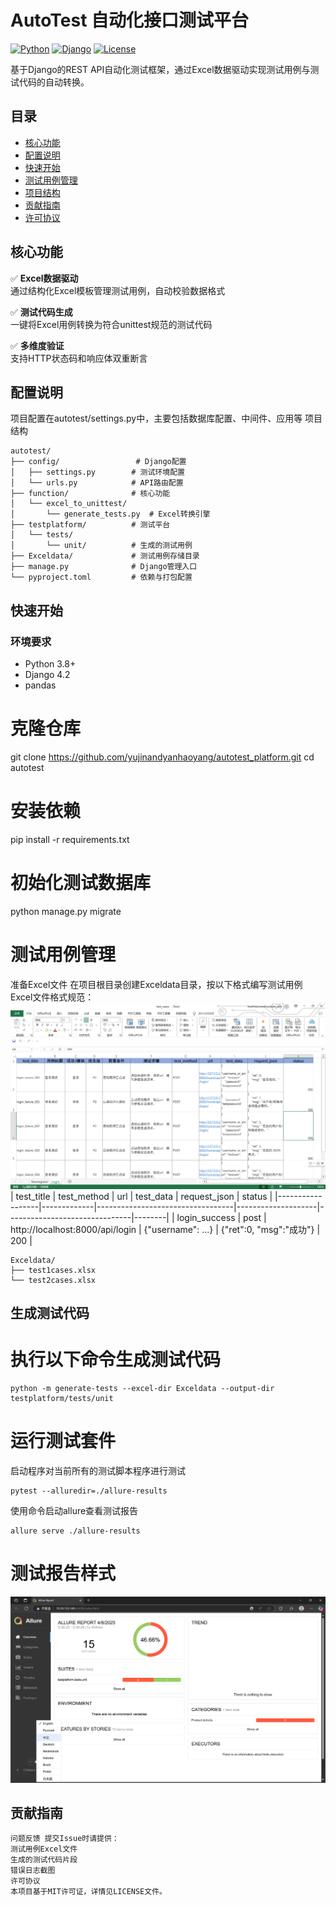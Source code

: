 # AutoTest 自动化接口测试平台

[![Python](https://img.shields.io/badge/python-3.8%2B-blue)](https://www.python.org/)
[![Django](https://img.shields.io/badge/django-4.2-brightgreen)](https://www.djangoproject.com/)
[![License](https://img.shields.io/badge/license-MIT-blue)](LICENSE)

基于Django的REST API自动化测试框架，通过Excel数据驱动实现测试用例与测试代码的自动转换。

## 目录
- [核心功能](#核心功能)
- [配置说明](#配置说明)
- [快速开始](#快速开始)
- [测试用例管理](#测试用例管理)
- [项目结构](#项目结构)
- [贡献指南](#贡献指南)
- [许可协议](#许可协议)

## 核心功能

✅ **Excel数据驱动**  
通过结构化Excel模板管理测试用例，自动校验数据格式

✅ **测试代码生成**  
一键将Excel用例转换为符合unittest规范的测试代码

✅ **多维度验证**  
支持HTTP状态码和响应体双重断言

## 配置说明
项目配置在autotest/settings.py中，主要包括数据库配置、中间件、应用等
项目结构
```
autotest/
├── config/                 # Django配置
│   ├── settings.py        # 测试环境配置
│   └── urls.py            # API路由配置
├── function/              # 核心功能
│   └── excel_to_unittest/
│       └── generate_tests.py  # Excel转换引擎
├── testplatform/          # 测试平台
│   └── tests/
│       └── unit/          # 生成的测试用例
├── Exceldata/             # 测试用例存储目录
├── manage.py              # Django管理入口
└── pyproject.toml         # 依赖与打包配置
```

## 快速开始
### 环境要求
- Python 3.8+
- Django 4.2
- pandas
# 克隆仓库
git clone https://github.com/yujinandyanhaoyang/autotest_platform.git
cd autotest

# 安装依赖
pip install -r requirements.txt

# 初始化测试数据库
python manage.py migrate

# 测试用例管理
准备Excel文件 在项目根目录创建Exceldata目录，按以下格式编写测试用例
Excel文件格式规范：
![Excel测试用例格式示例](docs/images/excel-format.png)
| test_title       | test_method | url                              | test_data          | request_json                   | status |
|------------------|-------------|----------------------------------|--------------------|-------------------------------|--------|
| login_success    | post        | http://localhost:8000/api/login | {"username": ...} | {"ret":0, "msg":"成功"}      | 200    |


```
Exceldata/
├── test1cases.xlsx
└── test2cases.xlsx
```

## 生成测试代码
# 执行以下命令生成测试代码
```
python -m generate-tests --excel-dir Exceldata --output-dir testplatform/tests/unit
```

# 运行测试套件
启动程序对当前所有的测试脚本程序进行测试
```
pytest --alluredir=./allure-results
```

使用命令启动allure查看测试报告
```
allure serve ./allure-results
```

# 测试报告样式
![Allure测试报告示例](docs/images/allure-report.png)

## 贡献指南
```text
问题反馈 提交Issue时请提供：
测试用例Excel文件
生成的测试代码片段
错误日志截图
许可协议
本项目基于MIT许可证，详情见LICENSE文件。
